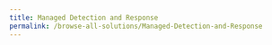 ```yaml
---
title: Managed Detection and Response
permalink: /browse-all-solutions/Managed-Detection-and-Response
---
```


